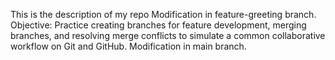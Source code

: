 This is the description of my repo
Modification in feature-greeting branch.
Objective: Practice creating branches for feature development, merging branches, and resolving merge conflicts to simulate a common collaborative workflow on Git and GitHub.
Modification in main branch.